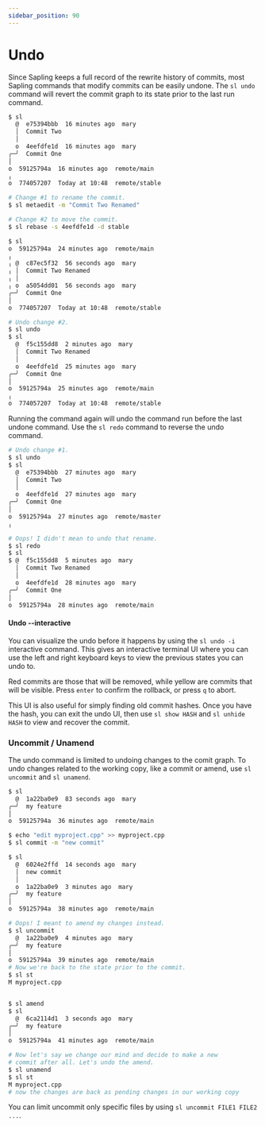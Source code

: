 ```yaml
---
sidebar_position: 90
---
```


# Undo

Since Sapling keeps a full record of the rewrite history of commits, most Sapling commands that modify commits can be easily undone.  The `sl undo` command will revert the commit graph to its state prior to the last run command.

```bash
$ sl
  @  e75394bbb  16 minutes ago  mary
  │  Commit Two
  │
  o  4eefdfe1d  16 minutes ago  mary
╭─╯  Commit One
│
o  59125794a  16 minutes ago  remote/main
╷
o  774057207  Today at 10:48  remote/stable

# Change #1 to rename the commit.
$ sl metaedit -m "Commit Two Renamed"

# Change #2 to move the commit.
$ sl rebase -s 4eefdfe1d -d stable

$ sl
o  59125794a  24 minutes ago  remote/main
╷
╷ @  c87ec5f32  56 seconds ago  mary
╷ │  Commit Two Renamed
╷ │
╷ o  a5054dd01  56 seconds ago  mary
╭─╯  Commit One
│
o  774057207  Today at 10:48  remote/stable

# Undo change #2.
$ sl undo
$ sl
  @  f5c155dd8  2 minutes ago  mary
  │  Commit Two Renamed
  │
  o  4eefdfe1d  25 minutes ago  mary
╭─╯  Commit One
│
o  59125794a  25 minutes ago  remote/main
╷
o  774057207  Today at 10:48  remote/stable

```

Running the command again will undo the command run before the last undone command. Use the `sl redo` command to reverse the undo command.


```bash
# Undo change #1.
$ sl undo
$ sl
  @  e75394bbb  27 minutes ago  mary
  │  Commit Two
  │
  o  4eefdfe1d  27 minutes ago  mary
╭─╯  Commit One
│
o  59125794a  27 minutes ago  remote/master
╷

# Oops! I didn't mean to undo that rename.
$ sl redo
$ sl
$ @  f5c155dd8  5 minutes ago  mary
  │  Commit Two Renamed
  │
  o  4eefdfe1d  28 minutes ago  mary
╭─╯  Commit One
│
o  59125794a  28 minutes ago  remote/main
```

#### Undo --interactive

You can visualize the undo before it happens by using the `sl undo -i`
interactive command. This gives an interactive terminal UI where you can use the
left and right keyboard keys to view the previous states you can undo to.

Red commits are those that will be removed, while yellow are commits that will be
visible. Press `enter` to confirm the rollback, or press `q` to abort.

This UI is also useful for simply finding old commit hashes. Once you have the
hash, you can exit the undo UI, then use `sl show HASH` and `sl unhide HASH` to
view and recover the commit.

### Uncommit / Unamend

The undo command is limited to undoing changes to the comit graph. To undo changes related to the working copy, like a commit or amend, use `sl uncommit` and `sl unamend`.


```bash
$ sl
  @  1a22ba0e9  83 seconds ago  mary
╭─╯  my feature
│
o  59125794a  36 minutes ago  remote/main

$ echo "edit myproject.cpp" >> myproject.cpp
$ sl commit -m "new commit"

$ sl
  @  6024e2ffd  14 seconds ago  mary
  │  new commit
  │
  o  1a22ba0e9  3 minutes ago  mary
╭─╯  my feature
│
o  59125794a  38 minutes ago  remote/main

# Oops! I meant to amend my changes instead.
$ sl uncommit
  @  1a22ba0e9  4 minutes ago  mary
╭─╯  my feature
│
o  59125794a  39 minutes ago  remote/main
# Now we're back to the state prior to the commit.
$ sl st
M myproject.cpp


$ sl amend
$ sl
  @  6ca2114d1  3 seconds ago  mary
╭─╯  my feature
│
o  59125794a  41 minutes ago  remote/main

# Now let's say we change our mind and decide to make a new
# commit after all. Let's undo the amend.
$ sl unamend
$ sl st
M myproject.cpp
# now the changes are back as pending changes in our working copy
```

You can limit uncommit only specific files by using `sl uncommit FILE1 FILE2 ...`.
